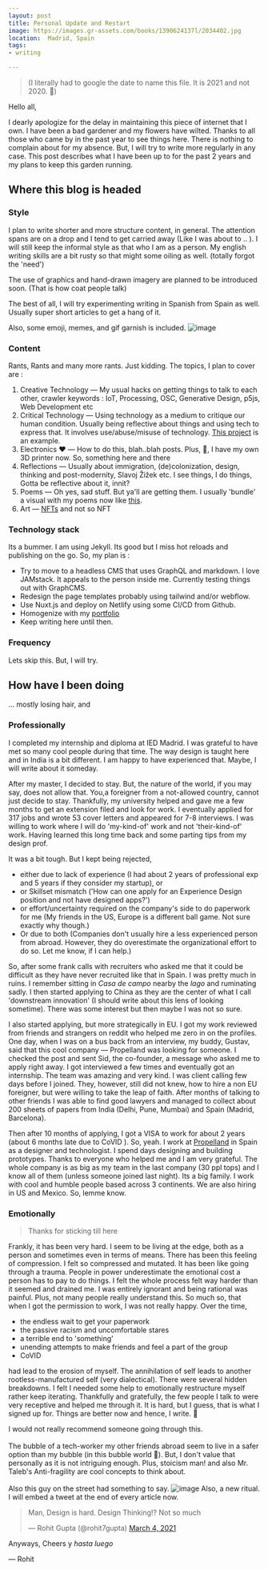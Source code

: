 ```yaml
---
layout: post
title: Personal Update and Restart
image: https://images.gr-assets.com/books/1390624137l/2034402.jpg
location:  Madrid, Spain
tags:
- writing

---
```

> (I literally had to google the date to name this file. It is 2021 and not 2020. 🤭)



Hello all,

I dearly apologize for the delay in maintaining this piece of internet that I own. I have been a bad gardener and my flowers have wilted. Thanks to all those who came by in the past year to see things here. There is nothing to complain about for my absence. But, I will try to write more regularly in any case. This post describes what I have been up to for the past 2 years and my plans to keep this garden running. 

<!--more-->

## Where this blog is headed

### Style
I plan to write shorter and more structure content, in general. The attention spans are on a drop and I tend to get carried away (Like I was about to .. ).  I will still keep the informal style as that who I am as a person. My english writing skills are a bit rusty so that might some oiling as well. (totally forgot the 'need')

The use of graphics and hand-drawn imagery are planned to be introduced soon. (That is how coat people talk)

The best of all, I will try experimenting writing in Spanish from Spain as well. Usually super short articles to get a hang of it. 

Also, some emoji, memes, and gif garnish is included.
![image](https://static.boredpanda.com/blog/wp-content/uploads/2020/05/5ece0a3116bf0_5nioqb03cp051-png__700.jpg)

### Content

Rants, Rants and many more rants. Just kidding. The topics, I plan to cover are : 
1. Creative Technology ― My usual hacks on getting things to talk to each other, crawler keywords : IoT, Processing, OSC, Generative Design, p5js, Web Development  etc
2. Critical Technology ―  Using technology as a medium to critique our human condition. Usually being reflective about things and using tech to express that. It involves use/abuse/misuse of technology. [This project](http://rohitg.in/equal/) is an example.  
3. Electronics ❤️ ― How to do this, blah..blah posts. Plus, 🥁, I have my own 3D printer now. So, something here and there
4. Reflections ― Usually about immigration, (de)colonization, design, thinking and post-modernity, Slavoj Žižek etc. I see things, I do things, Gotta be reflective about it, innit?
5. Poems ― Oh yes, sad stuff. But ya'll are getting them. I usually 'bundle' a visual with my poems now like [this](https://www.instagram.com/p/CHtSyxwK1EJ/?utm_source=ig_web_copy_link). 
6. Art  ― [NFTs](https://www.hicetnunc.xyz/tz/tz1WoP8aviKa6jgFnjKYnRjtYq3DHcxS9hZ6) and not so NFT

### Technology stack

Its a bummer. I am using Jekyll. Its good but I miss hot reloads and publishing on the go. So, my plan is :
- Try to move to a headless CMS that uses GraphQL and markdown. I love JAMstack. It appeals to the person inside me. Currently testing things out with GraphCMS. 
- Redesign the page templates probably using tailwind and/or webflow.
- Use Nuxt.js and deploy on Netlify using some CI/CD from Github.
- Homogenize with my [portfolio](http://rohitg.in/portfolio/)
- Keep writing here until then.

### Frequency

Lets skip this. But, I will try. 

## How have I been doing 

... mostly losing hair, and 

### Professionally
I completed my internship and diploma at IED Madrid. I was grateful to have met so many cool people during that time. The way design is taught here and in India is a bit different. I am happy to have experienced that. Maybe, I will write about it someday. 

After my master, I decided to stay. But, the nature of the world, if you may say, does not allow that. You,a foreigner from a not-allowed country, cannot just decide to stay. Thankfully, my university helped and gave me a few months to get an extension filed and look for work. I eventually applied for 317 jobs and wrote 53 cover letters and appeared for 7-8 interviews. I was willing to work where I will do 'my-kind-of' work and not 'their-kind-of' work. Having learned this long time back and some parting tips from my design prof. 

It was a bit tough. But I kept being rejected, 
- either due to lack of experience (I had about 2 years of professional exp and 5 years if they consider my startup), or 
- or Skillset mismatch ('How can one apply for an Experience Design position and not have designed apps?')
- or effort/uncertainty required on the company's side to do paperwork for me (My friends in the US, Europe is a different ball game. Not sure exactly why though.)
- Or due to both (Companies don't usually hire a less experienced person from abroad. However, they do overestimate the organizational effort to do so. Let me know, if I can help.)

So, after some frank calls with recruiters who asked me that it could be difficult as they have never recruited like that in Spain. I was pretty much in ruins. I remember sitting in *Casa de campo* nearby the *lago* and ruminating sadly. I then started applying to China as they are the center of what I call 'downstream innovation' (I should write about this lens of looking sometime). There was some interest but then maybe I was not so sure. 

I also started applying, but more strategically in EU. I got my work reviewed from friends and strangers on reddit who helped me zero in on the profiles. One day, when I was on a bus back from an interview, my buddy, Gustav, said that this cool company — Propelland was looking for someone. I checked the post and sent Sid, the co-founder, a message who asked me to apply right away. I got interviewed a few times and eventually got an internship. The team was amazing and very kind. I was client calling few days before I joined. They, however, still did not knew, how to hire a non EU foreigner, but were willing to take the leap of faith. After months of talking to other friends I was able to find good lawyers and managed to collect about 200 sheets of papers from India (Delhi, Pune, Mumbai) and Spain (Madrid, Barcelona). 


Then after 10 months of applying, I got a VISA to work for about 2 years (about 6 months late due to CoVID ). So, yeah. I work at [Propelland](https://www.propelland.com/) in Spain as a designer and technologist. I spend days designing and building prototypes. Thanks to everyone who helped me and I am very grateful. The whole company is as big as my team in the last company (30 ppl tops) and I know all of them (unless someone joined last night). Its a big family. I work with cool and humble people based across 3 continents. We are also hiring in US and Mexico. So, lemme know. 

### Emotionally

> Thanks for sticking till here

Frankly, it has been very hard. I seem to be living at the edge, both as a person and sometimes even in terms of means. There has been this feeling of compression. I felt so compressed and mutated. It has been like going through a trauma. People in power underestimate the emotional cost a person has to pay to do things. I felt the whole process felt way harder than it seemed and drained me. I was entirely ignorant and being rational was painful. Plus, not many people really understand this. So much so, that when I got the permission to work, I was not really happy. Over the time,
- the endless wait to get your paperwork
- the passive racism and uncomfortable stares
- a terrible end to 'something'
- unending attempts to make friends and feel a part of the group
- CoVID

had lead to the erosion of myself. The annihilation of self leads to another rootless-manufactured self (very dialectical). There were several hidden breakdowns. I felt I needed some help to emotionally restructure myself rather keep iterating. Thankfully and gratefully, the few people I talk to were very receptive and helped me through it. It is hard, but I guess, that is what I signed up for. Things are better now and hence, I write. 🥳

I would not really recommend someone going through this. 
<br><br>
The bubble of a tech-worker my other friends abroad seem to live in a safer option than my bubble (in this bubble world 💬). But, I don't value that personally as it is not intriguing enough. Plus, stoicism man! and also Mr. Taleb's Anti-fragility are cool concepts to think about.
<br><br>
Also this guy on the street had something to say.
![image](https://i.imgur.com/7i8h3xD.jpg)
Also, a new ritual. I will embed a tweet at the end of every article now. 
<blockquote class="twitter-tweet"><p lang="en" dir="ltr">Man, Design is hard. Design Thinking!? Not so much</p>&mdash; Rohit Gupta (@rohit7gupta) <a href="https://twitter.com/rohit7gupta/status/1367376933865082884?ref_src=twsrc%5Etfw">March 4, 2021</a></blockquote> <script async src="https://platform.twitter.com/widgets.js" charset="utf-8"></script> 


Anyways, Cheers y *hasta luego*

— Rohit








  

